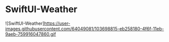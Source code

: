 # SwiftUI-Weather

![SwiftUI-Weather]https://user-images.githubusercontent.com/64049081/103698815-eb258180-4f6f-11eb-9aeb-759916047860.gif
